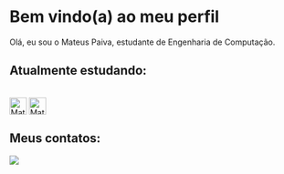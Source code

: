 # Bem vindo(a) ao meu perfil

Olá, eu sou o Mateus Paiva, estudante de Engenharia de Computação.

## Atualmente estudando:
<div style="display: inline_block"><br>
  <img align="center" alt="Mateus-Python" height="30" width="30" src="https://cdn.jsdelivr.net/gh/devicons/devicon/icons/python/python-original.svg" />
  <img align="center" alt="Mateus-Flutter" height="30" width="30" src="https://cdn.jsdelivr.net/gh/devicons/devicon/icons/flutter/flutter-original.svg"/>
 </div>

## Meus contatos:

<div>
  <a href="https://github.com/mateusopaiva" target="_blank"><img src="https://img.shields.io/badge/GitHub-100000?style=for-the-badge&logo=github&logoColor=white" target="_blank"></a> 
</div>

